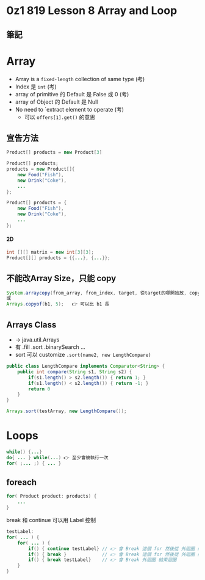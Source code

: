 # 0z1 819 Lesson 8 Array and Loop

## 筆記

# Array

- Array is a `fixed-length` collection of same type (考)
- Index 是 `int` (考)
- array of primitive 的 Default 是 False 或 0 (考)
- array of Object 的 Default 是 Null
- No need to `extract element to operate (考)
  - 可以 `offers[1].get()` 的意思
  

## 宣告方法
```java
Product[] products = new Product[3]
```

```java
Product[] products;
products = new Product[]{
    new Food("Fish"),
    new Drink("Coke"),
    ...
};
```

```java
Product[] products = {
    new Food("Fish"),
    new Drink("Coke"),
    ...
};
```

#### 2D

```java
int [][] matrix = new int[3][3];
Product[][] products = {{...}, {...}};
```

## 不能改Array Size，只能 copy
```java
System.arraycopy(from_array, from_index, target, 從target的哪開始放, copy幾位);
或
Arrays.copyof(b1, 5);   👉 可以比 b1 長
```

## Arrays Class　
- -> java.util.Arrays
- 有 .fill .sort .binarySearch ...
- sort 可以 customize `.sort(name2, new LengthCompare)`

```java
public class LengthCompare implements Comparator<String> {
    public int compare(String s1, String s2) {
        if(s1.length() > s2.length()) { return 1; }
        if(s1.length() < s2.length()) { return -1; }
        return 0
    }
}

Arrays.sort(testArray, new LengthCompare());
```

# Loops

```java 
while() {...}
do{ ... } while(...) 👉 至少會被執行一次
for( ;... ;) { ... }
```

## foreach
```java
for( Product product: products) {
    ...
}
```

break 和 continue 可以用 Label 控制
```java 
testLabel:
for( ... ) {
    for( ... ) {
        if() { continue testLabel} // 👉 會 Break 這個 for 然後從 外迴圈 開始
        if() { break }             // 👉 會 Break 這個 for 然後從 外迴圈 開始
        if() { break testLabel}    // 👉 會 Break 外迴圈 結束迴圈
    }
}
```

